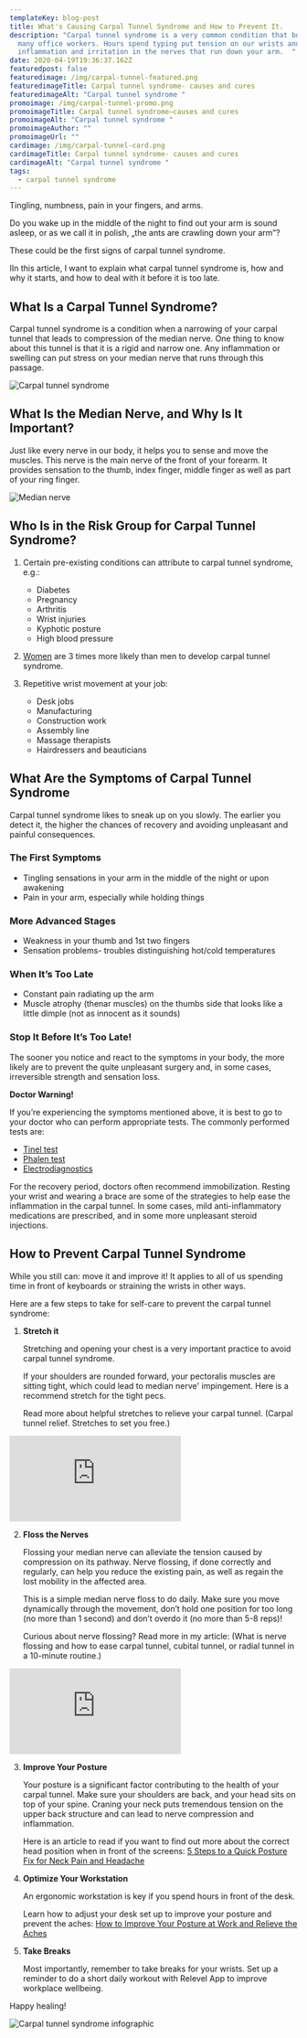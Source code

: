 ```yaml
---
templateKey: blog-post
title: What's Causing Carpal Tunnel Syndrome and How to Prevent It.
description: "Carpal tunnel syndrome is a very common condition that bothers
  many office workers. Hours spend typing put tension on our wrists and lead to
  inflammation and irritation in the nerves that run down your arm.  "
date: 2020-04-19T19:36:37.162Z
featuredpost: false
featuredimage: /img/carpal-tunnel-featured.png
featuredimageTitle: Carpal tunnel syndrome- causes and cures
featuredimageAlt: "Carpal tunnel syndrome "
promoimage: /img/carpal-tunnel-promo.png
promoimageTitle: Carpal tunnel syndrome–causes and cures
promoimageAlt: "Carpal tunnel syndrome "
promoimageAuthor: ""
promoimageUrl: ""
cardimage: /img/carpal-tunnel-card.png
cardimageTitle: Carpal tunnel syndrome- causes and cures
cardimageAlt: "Carpal tunnel syndrome "
tags:
  - carpal tunnel syndrome
---
```

Tingling, numbness, pain in your fingers, and arms.

Do you wake up in the middle of the night to find out your arm is sound asleep, or as we call it in polish, „the ants are crawling down your arm”?

These could be the first signs of carpal tunnel syndrome.

IIn this article, I want to explain what carpal tunnel syndrome is, how and why it starts, and how to deal with it before it is too late.

## What Is a Carpal Tunnel Syndrome?

Carpal tunnel syndrome is a condition when a narrowing of your carpal tunnel that leads to compression of the median nerve. One thing to know about this tunnel is that it is a rigid and narrow one. Any inflammation or swelling can put stress on your median nerve that runs through this passage.

![Carpal tunnel syndrome](/img/group-85.png "Carpal tunnel syndrome and median nerve")

## What Is the Median Nerve, and Why Is It Important?

Just like every nerve in our body, it helps you to sense and move the muscles. This nerve is the main nerve of the front of your forearm. It provides sensation to the thumb, index finger, middle finger as well as part of your ring finger.

![Median nerve](/img/group-84-1-.png "Median nerve in the palm of the hand")

## Who Is in the Risk Group for Carpal Tunnel Syndrome?

1. Certain pre-existing conditions can attribute to carpal tunnel syndrome, e.g.:

   * Diabetes
   * Pregnancy
   * Arthritis
   * Wrist injuries
   * Kyphotic posture
   * High blood pressure
2. [Women](https://www.ninds.nih.gov/Disorders/Patient-Caregiver-Education/Fact-Sheets/Carpal-Tunnel-Syndrome-Fact-Sheet) are 3 times more likely than men to develop carpal tunnel syndrome.
3. Repetitive wrist movement at your job:

   * Desk jobs
   * Manufacturing
   * Construction work
   * Assembly line
   * Massage therapists
   * Hairdressers and beauticians

## What Are the Symptoms of Carpal Tunnel Syndrome

Carpal tunnel syndrome likes to sneak up on you slowly. The earlier you detect it, the higher the chances of recovery and avoiding unpleasant and painful consequences.

### The First Symptoms

* Tingling sensations in your arm in the middle of the night or upon awakening
* Pain in your arm, especially while holding things

### More Advanced Stages

* Weakness in your thumb and 1st two fingers
* Sensation problems- troubles distinguishing hot/cold temperatures

### When It’s Too Late

* Constant pain radiating up the arm
* Muscle atrophy (thenar muscles) on the thumbs side that looks like a little dimple (not as innocent as it sounds)

### Stop It Before It’s Too Late!

The sooner you notice and react to the symptoms in your body, the more likely are to prevent the quite unpleasant surgery and, in some cases, irreversible strength and sensation loss.

**Doctor Warning!**

If you’re experiencing the symptoms mentioned above, it is best to go to your doctor who can perform appropriate tests. The commonly performed tests are:

* [Tinel test](https://www.healthline.com/health/tinels-sign#test)
* [Phalen test](https://www.physio-pedia.com/Phalen%E2%80%99s_Test)
* [Electrodiagnostics](https://www.hss.edu/conditions_emg-testing-a-patient-guide.asp)

For the recovery period, doctors often recommend immobilization. Resting your wrist and wearing a brace are some of the strategies to help ease the inflammation in the carpal tunnel. In some cases, mild anti-inflammatory medications are prescribed, and in some more unpleasant steroid injections.

## How to Prevent Carpal Tunnel Syndrome

While you still can: move it and improve it! It applies to all of us spending time in front of keyboards or straining the wrists in other ways.

Here are a few steps to take for self-care to prevent the carpal tunnel syndrome:

1. **Stretch it**

   Stretching and opening your chest is a very important practice to avoid carpal tunnel syndrome.

   If your shoulders are rounded forward, your pectoralis muscles are sitting tight, which could lead to median nerve' impingement. Here is a recommend stretch for the tight pecs.

   Read more about helpful stretches to relieve your carpal tunnel. (Carpal tunnel relief. Stretches to set you free.)

<span class="youtube-embed__container"><iframe class="youtube-embed__player" id="ytplayer" type="text/html" src="https://www.youtube.com/embed/hSUNbVj9ylE?autoplay=1&mute=1&controls=0&loop=1&modestbranding=1&fs=0&playsinline=1&showinfo=0&playlist=hSUNbVj9ylE&origin=http://relevelapp.com?autoplay=1&mute=1&controls=0&loop=1&modestbranding=1&fs=0&playsinline=1&showinfo=0&playlist=hSUNbVj9ylE?autoplay=1&mute=1&controls=0&loop=1&modestbranding=1&fs=0&playsinline=1&showinfo=0&playlist=hSUNbVj9ylE&origin=http://relevelapp.com&origin=http://relevelapp.com?autoplay=1&mute=1&controls=0&loop=1&modestbranding=1&fs=0&playsinline=1&showinfo=0&playlist=hSUNbVj9ylE?autoplay=1&mute=1&controls=0&loop=1&modestbranding=1&fs=0&playsinline=1&showinfo=0&playlist=hSUNbVj9ylE&origin=http://relevelapp.com?autoplay=1&mute=1&controls=0&loop=1&modestbranding=1&fs=0&playsinline=1&showinfo=0&playlist=hSUNbVj9ylE?autoplay=1&mute=1&controls=0&loop=1&modestbranding=1&fs=0&playsinline=1&showinfo=0&playlist=hSUNbVj9ylE&origin=http://relevelapp.com&origin=http://relevelapp.com&origin=http://relevelapp.com?autoplay=1&mute=1&controls=0&loop=1&modestbranding=1&fs=0&playsinline=1&showinfo=0&playlist=hSUNbVj9ylE?autoplay=1&mute=1&controls=0&loop=1&modestbranding=1&fs=0&playsinline=1&showinfo=0&playlist=hSUNbVj9ylE&origin=http://relevelapp.com?autoplay=1&mute=1&controls=0&loop=1&modestbranding=1&fs=0&playsinline=1&showinfo=0&playlist=hSUNbVj9ylE?autoplay=1&mute=1&controls=0&loop=1&modestbranding=1&fs=0&playsinline=1&showinfo=0&playlist=hSUNbVj9ylE&origin=http://relevelapp.com&origin=http://relevelapp.com?autoplay=1&mute=1&controls=0&loop=1&modestbranding=1&fs=0&playsinline=1&showinfo=0&playlist=hSUNbVj9ylE?autoplay=1&mute=1&controls=0&loop=1&modestbranding=1&fs=0&playsinline=1&showinfo=0&playlist=hSUNbVj9ylE&origin=http://relevelapp.com?autoplay=1&mute=1&controls=0&loop=1&modestbranding=1&fs=0&playsinline=1&showinfo=0&playlist=hSUNbVj9ylE?autoplay=1&mute=1&controls=0&loop=1&modestbranding=1&fs=0&playsinline=1&showinfo=0&playlist=hSUNbVj9ylE&origin=http://relevelapp.com&origin=http://relevelapp.com&origin=http://relevelapp.com&origin=http://relevelapp.com" frameborder="0"></iframe></span>

2. **Floss the Nerves**

   Flossing your median nerve can alleviate the tension caused by compression on its pathway. Nerve flossing, if done correctly and regularly, can help you reduce the existing pain, as well as regain the lost mobility in the affected area. 

   This is a simple median nerve floss to do daily. Make sure you move dynamically through the movement, don’t hold one position for too long (no more than 1 second) and don’t overdo it (no more than 5-8 reps)!

   Curious about nerve flossing? Read more in my article: (What is nerve flossing and how to ease carpal tunnel, cubital tunnel, or radial tunnel in a 10-minute routine.)

<span class="youtube-embed__container"><iframe class="youtube-embed__player" id="ytplayer" type="text/html" src="https://www.youtube.com/embed/zmFY51KFyQ0?autoplay=1&mute=1&controls=0&loop=1&modestbranding=1&fs=0&playsinline=1&showinfo=0&playlist=zmFY51KFyQ0&origin=http://relevelapp.com?autoplay=1&mute=1&controls=0&loop=1&modestbranding=1&fs=0&playsinline=1&showinfo=0&playlist=zmFY51KFyQ0?autoplay=1&mute=1&controls=0&loop=1&modestbranding=1&fs=0&playsinline=1&showinfo=0&playlist=zmFY51KFyQ0&origin=http://relevelapp.com&origin=http://relevelapp.com?autoplay=1&mute=1&controls=0&loop=1&modestbranding=1&fs=0&playsinline=1&showinfo=0&playlist=zmFY51KFyQ0?autoplay=1&mute=1&controls=0&loop=1&modestbranding=1&fs=0&playsinline=1&showinfo=0&playlist=zmFY51KFyQ0&origin=http://relevelapp.com?autoplay=1&mute=1&controls=0&loop=1&modestbranding=1&fs=0&playsinline=1&showinfo=0&playlist=zmFY51KFyQ0?autoplay=1&mute=1&controls=0&loop=1&modestbranding=1&fs=0&playsinline=1&showinfo=0&playlist=zmFY51KFyQ0&origin=http://relevelapp.com&origin=http://relevelapp.com&origin=http://relevelapp.com" frameborder="0"></iframe></span>

3. **Improve Your Posture**

   Your posture is a significant factor contributing to the health of your carpal tunnel. Make sure your shoulders are back, and your head sits on top of your spine. Craning your neck puts tremendous tension on the upper back structure and can lead to nerve compression and inflammation.

   Here is an article to read if you want to find out more about the correct head position when in front of the screens: [5 Steps to a Quick Posture Fix for Neck Pain and Headache](https://www.relevelapp.com/blog/5-steps-to-a-quick-posture-fix-for-neck-pain-and-headache/)
4. **Optimize Your Workstation**

   An ergonomic workstation is key if you spend hours in front of the desk.

   Learn how to adjust your desk set up to improve your posture and prevent the aches: [How to Improve Your Posture at Work and Relieve the Aches](<3. https://www.relevelapp.com/blog/how-to-improve-your-posture-at-work-and-relieve-the-aches/>)
5. **Take Breaks**

   Most importantly, remember to take breaks for your wrists. Set up a reminder to do a short daily workout with Relevel App to improve workplace wellbeing.



Happy healing!

![Carpal tunnel syndrome infographic](/img/carpal-tunnel-info.png "Carpal tunnel syndrome- causes, symptoms and prevention")